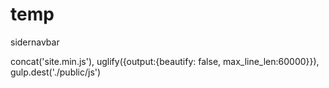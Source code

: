 # temp

sidernavbar 

 concat('site.min.js'),
        uglify({output:{beautify: false, max_line_len:60000}}),
        gulp.dest('./public/js')
 
 
